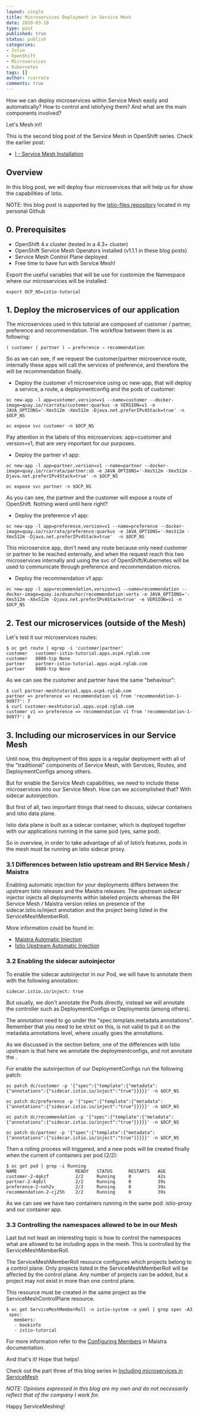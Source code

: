 ```yaml
---
layout: single
title: Microservices Deployment in Service Mesh
date: 2020-03-18
type: post
published: true
status: publish
categories:
- Istio
- OpenShift
- Microservices
- Kubernetes
tags: []
author: rcarrata
comments: true
---
```


How we can deploy microservices within Service Mesh easily and automatically? How to control and
istiofying them? And what are the main components involved?

Let's Mesh in!!

This is the second blog post of the Service Mesh in OpenShift series. Check the earlier post:
* [I - Service Mesh Installation](https://rcarrata.com/istio/service-mesh-installation/)

## Overview

In this blog post, we will deploy four microservices that will help us for show the capabilities of Istio.

NOTE: this blog post is supported by the [istio-files repository](https://github.com/rcarrata/istio-files) located in my personal Github

## 0. Prerequisites

* OpenShift 4.x cluster (tested in a 4.3+ cluster)
* OpenShift Service Mesh Operators installed (v1.1.1 in these blog posts)
* Service Mesh Control Plane deployed
* Free time to have fun with Service Mesh!

Export the useful variables that will be use for customize the Namespace where our microservices
will be installed:

```
export OCP_NS=istio-tutorial
```

## 1. Deploy the microservices of our application

The microservices used in this tutorial are composed of customer / partner, preference and
recommendation. The workflow between them is as following:

```
( customer | partner ) ⇒ preference ⇒ recommendation
```

So as we can see, if we request the customer/partner microservice route, internally these apps will
call the services of preference, and therefore the will be recommendation finally.

* Deploy the customer v1 microservice using oc new-app, that will deploy a service, a route, a
  deploymentconfig and the pods of customer:

```
oc new-app -l app=customer,version=v1 --name=customer --docker-image=quay.io/rcarrata/customer:quarkus -e VERSION=v1 -e  JAVA_OPTIONS='-Xms512m -Xmx512m -Djava.net.preferIPv4Stack=true' -n $OCP_NS

oc expose svc customer -n $OCP_NS
```

Pay attention in the labels of this microservices: app=customer and version=v1, that are very
important for our purposes.

* Deploy the partner v1 app:

```
oc new-app -l app=partner,version=v1 --name=partner --docker-image=quay.io/rcarrata/partner:sb -e JAVA_OPTIONS='-Xms512m -Xmx512m -Djava.net.preferIPv4Stack=true' -n $OCP_NS

oc expose svc partner -n $OCP_NS
```

As you can see, the partner and the customer will expose a route of OpenShift. Nothing wierd until
here right?

* Deploy the preference v1 app:

```
oc new-app -l app=preference,version=v1 --name=preference --docker-image=quay.io/rcarrata/preference:quarkus -e JAVA_OPTIONS='-Xms512m -Xmx512m -Djava.net.preferIPv4Stack=true'  -n $OCP_NS
```

This microservice app, don't need any route because only need customer or partner to be reached
externally, and when the request reach this two microservices internally and using the svc of
OpenShift/Kubernetes will be used to communicate through preference and recommendation micros.

* Deploy the recommendation v1 app:

```
oc new-app -l app=recommendation,version=v1 --name=recommendation --docker-image=quay.io/dsanchor/recommendation:vertx -e JAVA_OPTIONS='-Xms512m -Xmx512m -Djava.net.preferIPv4Stack=true' -e VERSION=v1 -n $OCP_NS
```

## 2. Test our microservices (outside of the Mesh)

Let's test it our microservices routes:

```
$ oc get route | egrep -i 'customer|partner'
customer   customer-istio-tutorial.apps.ocp4.rglab.com          customer   8080-tcp None
partner    partner-istio-tutorial.apps.ocp4.rglab.com           partner    8080-tcp None
```

As we can see the customer and partner have the same "behaviour":

```
$ curl partner-meshtutorial.apps.ocp4.rglab.com
partner => preference => recommendation v1 from 'recommendation-1-9d977': 7
$ curl customer-meshtutorial.apps.ocp4.rglab.com
customer v1 => preference => recommendation v1 from 'recommendation-1-9d977': 8
```

## 3. Including our microservices in our Service Mesh

Until now, this deployment of this apps is a regular deployment with all of the "traditional"
components of Service Mesh, with Services, Routes, and DeploymentConfigs among others.

But for enable the Service Mesh capabilities, we need to include these microservices into our
Service Mesh. How can we accomplished that? With sidecar autoinjection.

But first of all, two important things that need to discuss, sidecar containers and istio data
plane.

Istio data plane is built as a sidecar container, which is deployed together with our applications
running in the same pod (yes, same pod).

So in overview, in order to take advantage of all of Istio’s features, pods in the mesh must be
running an Istio sidecar proxy.

### 3.1 Differences between Istio upstream and RH Service Mesh / Maistra

Enabling automatic injection for your deployments differs between the upstream Istio releases and
the Maistra releases. The upstream sidecar injector injects all deployments within labeled projects
whereas the RH Service Mesh / Maistra version relies on presence of the sidecar.istio.io/inject annotation and the
project being listed in the ServiceMeshMemberRoll.

More information could be found in:

* [Maistra Automatic Injection](https://maistra.io/docs/installation/automatic-injection/)
* [Istio Upstream Automatic Injection](https://istio.io/docs/setup/additional-setup/sidecar-injection/)

### 3.2 Enabling the sidecar autoinjector

To enable the sidecar autoinjector in our Pod, we will have to annotate them with the
following annotation:

```
sidecar.istio.io/inject: true
```

But usually, we don't annotate the Pods directly, instead we will annotate the controller such as
DeploymentConfigs or Deployments (among others).

The annotation need to go under the "spec.template.metadata.annotations". Remember that you need to
be strict on this, is not valid to put it on the metadata.annotations level, where usually goes the
annotations.

As we discussed in the section before, one of the differences with Istio upstream is that here we
annotate the deploymentconfigs, and not annotate the .

For enable the autoinjection of our DeploymentConfigs run the following patch:

```
oc patch dc/customer -p '{"spec":{"template":{"metadata":{"annotations":{"sidecar.istio.io/inject":"true"}}}}}' -n $OCP_NS

oc patch dc/preference -p '{"spec":{"template":{"metadata":{"annotations":{"sidecar.istio.io/inject":"true"}}}}}' -n $OCP_NS

oc patch dc/recommendation -p '{"spec":{"template":{"metadata":{"annotations":{"sidecar.istio.io/inject":"true"}}}}}' -n $OCP_NS

oc patch dc/partner -p '{"spec":{"template":{"metadata":{"annotations":{"sidecar.istio.io/inject":"true"}}}}}' -n $OCP_NS
```

Then a rolling process will triggered, and a new pods will be created finally when the current of
containers per pod (2/2):

```
$ oc get pod | grep -i Running
NAME                      READY   STATUS      RESTARTS   AGE
customer-2-4gkzf          2/2     Running     0          42s
partner-2-4q8zl           2/2     Running     0          39s
preference-2-nxh2v        2/2     Running     0          39s
recommendation-2-cj25h    2/2     Running     0          39s
```

As we can see we have two containers running in the same pod: istio-proxy and our container app.

### 3.3 Controlling the namespaces allowed to be in our Mesh

Last but not least an interesting topic is how to control the namespaces what are allowed to be including apps in
the mesh. This is controlled by the ServiceMeshMemberRoll.

The ServiceMeshMemberRoll resource configures which projects belong to a control plane. Only
projects listed in the ServiceMeshMemberRoll will be affected by the control plane. Any number of
projects can be added, but a project may not exist in more than one control plane.

This resource must be created in the same project as the ServiceMeshControlPlane resource.

```
$ oc get ServiceMeshMemberRoll -n istio-system -o yaml | grep spec -A3
 spec:
   members:
   - bookinfo
   - istio-tutorial
```

For more information refer to the [Configuring Members](https://maistra.io/docs/installation/configuring-members/) in Maistra documentation.

And that's it! Hope that helps!

Check out the part three of this blog series in [Including microservices in ServiceMesh](https://rcarrata.com/istio/adding-microservices-within-mesh/)

*NOTE: Opinions expressed in this blog are my own and do not necessarily reflect that of the company I work for.*

Happy ServiceMeshing!

<script type="text/javascript" src="https://cdnjs.buymeacoffee.com/1.0.0/button.prod.min.js" data-name="bmc-button" data-slug="rcarrata" data-color="#FFDD00" data-emoji=""  data-font="Cookie" data-text="You like this blog? It helped? Buy me a coffee :)" data-outline-color="#000000" data-font-color="#000000" data-coffee-color="#ffffff" ></script>